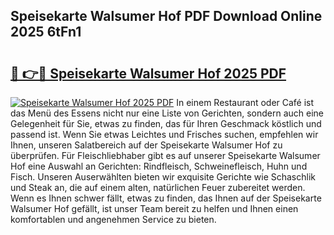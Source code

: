 ## Speisekarte Walsumer Hof PDF Download Online 2025 6tFn1

# <h2><a href="http://gcbmr0.nevu.top/?p=Speisekarte+Walsumer+Hof">🔗 👉🔴 Speisekarte Walsumer Hof 2025 PDF</a></h2>

[![Speisekarte Walsumer Hof 2025 PDF](https://i.imgur.com/dBaPXMq.png)](http://gcbmr0.nevu.top/?p=Speisekarte+Walsumer+Hof)
In einem Restaurant oder Café ist das Menü des Essens nicht nur eine Liste von Gerichten, sondern auch eine Gelegenheit für Sie, etwas zu finden, das für Ihren Geschmack köstlich und passend ist. Wenn Sie etwas Leichtes und Frisches suchen, empfehlen wir Ihnen, unseren Salatbereich auf der Speisekarte Walsumer Hof zu überprüfen. Für Fleischliebhaber gibt es auf unserer Speisekarte Walsumer Hof eine Auswahl an Gerichten: Rindfleisch, Schweinefleisch, Huhn und Fisch. Unseren Auserwählten bieten wir exquisite Gerichte wie Schaschlik und Steak an, die auf einem alten, natürlichen Feuer zubereitet werden. Wenn es Ihnen schwer fällt, etwas zu finden, das Ihnen auf der Speisekarte Walsumer Hof gefällt, ist unser Team bereit zu helfen und Ihnen einen komfortablen und angenehmen Service zu bieten.
